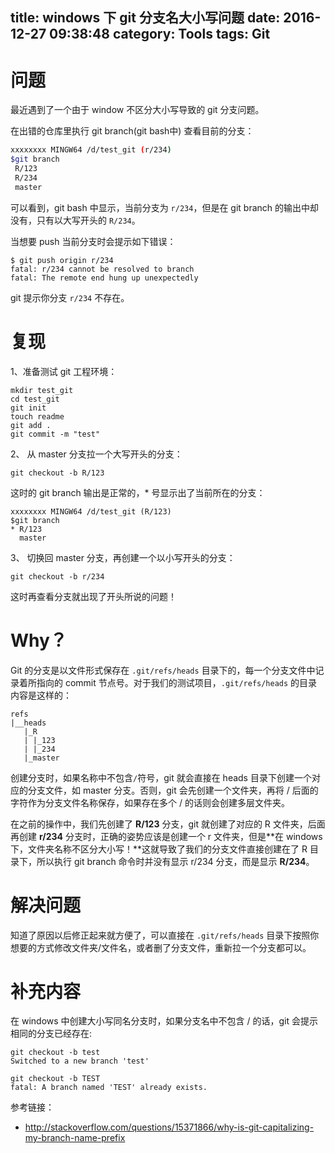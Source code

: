 title: windows 下 git 分支名大小写问题
date: 2016-12-27 09:38:48
category: Tools
tags: Git
---

# 问题
最近遇到了一个由于 window 不区分大小写导致的 git 分支问题。

在出错的仓库里执行 git branch(git bash中) 查看目前的分支：
```bash
xxxxxxxx MINGW64 /d/test_git (r/234)
$git branch
 R/123
 R/234
 master
```
可以看到，git bash 中显示，当前分支为 `r/234`，但是在 git branch 的输出中却没有，只有以大写开头的 `R/234`。

当想要 push 当前分支时会提示如下错误：
```
$ git push origin r/234
fatal: r/234 cannot be resolved to branch
fatal: The remote end hung up unexpectedly
```

git 提示你分支 `r/234` 不存在。

<!--more-->

# 复现

1、准备测试 git 工程环境：
```
mkdir test_git
cd test_git
git init
touch readme
git add .
git commit -m "test"
```

2、 从 master 分支拉一个大写开头的分支：
```
git checkout -b R/123
```

这时的 git branch 输出是正常的，* 号显示出了当前所在的分支：
```
xxxxxxxx MINGW64 /d/test_git (R/123)
$git branch
* R/123
  master
```

3、 切换回 master 分支，再创建一个以小写开头的分支：
```
git checkout -b r/234
```
这时再查看分支就出现了开头所说的问题！

# Why？
Git 的分支是以文件形式保存在 `.git/refs/heads` 目录下的，每一个分支文件中记录着所指向的 commit 节点号。对于我们的测试项目，`.git/refs/heads` 的目录内容是这样的：
```
refs
|__heads
   |_R
   | |_123
   | |_234
   |_master
```
创建分支时，如果名称中不包含`/`符号，git 就会直接在 heads 目录下创建一个对应的分支文件，如 master 分支。否则，git 会先创建一个文件夹，再将 / 后面的字符作为分支文件名称保存，如果存在多个 / 的话则会创建多层文件夹。

在之前的操作中，我们先创建了 **R/123** 分支，git 就创建了对应的 R 文件夹，后面再创建 **r/234** 分支时，正确的姿势应该是创建一个 r 文件夹，但是**在 windows 下，文件夹名称不区分大小写！**这就导致了我们的分支文件直接创建在了 R 目录下，所以执行 git branch 命令时并没有显示 r/234 分支，而是显示 **R/234**。

# 解决问题
知道了原因以后修正起来就方便了，可以直接在 `.git/refs/heads` 目录下按照你想要的方式修改文件夹/文件名，或者删了分支文件，重新拉一个分支都可以。

# 补充内容
在 windows 中创建大小写同名分支时，如果分支名中不包含 / 的话，git 会提示相同的分支已经存在:
```
git checkout -b test
Switched to a new branch 'test'

git checkout -b TEST
fatal: A branch named 'TEST' already exists.
```

参考链接：
* http://stackoverflow.com/questions/15371866/why-is-git-capitalizing-my-branch-name-prefix
